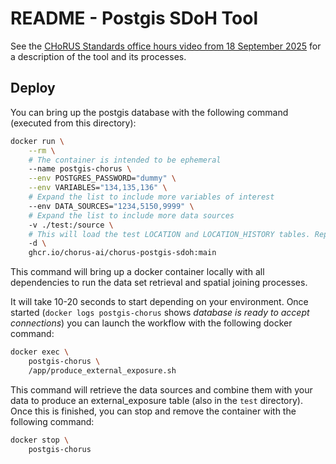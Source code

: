 # README - Postgis SDoH Tool

See the [CHoRUS Standards office hours video from 18 September 2025](https://drive.google.com/file/d/1SWovm3vnf0PVbTC_qS6n3nBuf1dI169L/view?usp=share_link_) for a description of the tool and its processes.


## Deploy

You can bring up the postgis database with the following command (executed from this directory):

```bash
docker run \
    --rm \
    # The container is intended to be ephemeral
    --name postgis-chorus \
    --env POSTGRES_PASSWORD="dummy" \
    --env VARIABLES="134,135,136" \ 
    # Expand the list to include more variables of interest
    --env DATA_SOURCES="1234,5150,9999" \ 
    # Expand the list to include more data sources
    -v ./test:/source \ 
    # This will load the test LOCATION and LOCATION_HISTORY tables. Replace with true files in same format
    -d \
    ghcr.io/chorus-ai/chorus-postgis-sdoh:main
```

This command will bring up a docker container locally with all dependencies to run the data set retrieval and spatial joining processes.

It will take 10-20 seconds to start depending on your environment. Once started (`docker logs postgis-chorus` shows _database is ready to accept connections_) you can launch the workflow with the following docker command:

```bash
docker exec \
    postgis-chorus \
    /app/produce_external_exposure.sh
```

This command will retrieve the data sources and combine them with your data to produce an external_exposure table (also in the `test` directory). Once this is finished, you can stop and remove the container with the following command:

```bash
docker stop \
    postgis-chorus 
```
